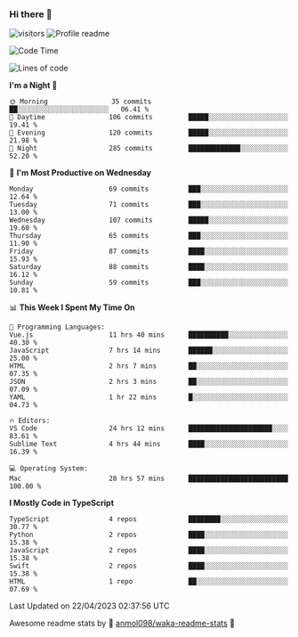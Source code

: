 ### Hi there 👋  
![visitors](https://visitor-badge.laobi.icu/badge?page_id=leverglowh) ![Profile readme](https://github.com/leverglowh/leverglowh/workflows/Profile%20readme/badge.svg?branch=master)

<!--START_SECTION:waka-->
![Code Time](http://img.shields.io/badge/Code%20Time-2%2C072%20hrs%208%20mins-blue)

![Lines of code](https://img.shields.io/badge/From%20Hello%20World%20I%27ve%20Written-198.9%20thousand%20lines%20of%20code-blue)

**I'm a Night 🦉** 

```text
🌞 Morning                35 commits          ██░░░░░░░░░░░░░░░░░░░░░░░   06.41 % 
🌆 Daytime                106 commits         █████░░░░░░░░░░░░░░░░░░░░   19.41 % 
🌃 Evening                120 commits         █████░░░░░░░░░░░░░░░░░░░░   21.98 % 
🌙 Night                  285 commits         █████████████░░░░░░░░░░░░   52.20 % 
```
📅 **I'm Most Productive on Wednesday** 

```text
Monday                   69 commits          ███░░░░░░░░░░░░░░░░░░░░░░   12.64 % 
Tuesday                  71 commits          ███░░░░░░░░░░░░░░░░░░░░░░   13.00 % 
Wednesday                107 commits         █████░░░░░░░░░░░░░░░░░░░░   19.60 % 
Thursday                 65 commits          ███░░░░░░░░░░░░░░░░░░░░░░   11.90 % 
Friday                   87 commits          ████░░░░░░░░░░░░░░░░░░░░░   15.93 % 
Saturday                 88 commits          ████░░░░░░░░░░░░░░░░░░░░░   16.12 % 
Sunday                   59 commits          ███░░░░░░░░░░░░░░░░░░░░░░   10.81 % 
```


📊 **This Week I Spent My Time On** 

```text
💬 Programming Languages: 
Vue.js                   11 hrs 40 mins      ██████████░░░░░░░░░░░░░░░   40.30 % 
JavaScript               7 hrs 14 mins       ██████░░░░░░░░░░░░░░░░░░░   25.00 % 
HTML                     2 hrs 7 mins        ██░░░░░░░░░░░░░░░░░░░░░░░   07.35 % 
JSON                     2 hrs 3 mins        ██░░░░░░░░░░░░░░░░░░░░░░░   07.09 % 
YAML                     1 hr 22 mins        █░░░░░░░░░░░░░░░░░░░░░░░░   04.73 % 

🔥 Editors: 
VS Code                  24 hrs 12 mins      █████████████████████░░░░   83.61 % 
Sublime Text             4 hrs 44 mins       ████░░░░░░░░░░░░░░░░░░░░░   16.39 % 

💻 Operating System: 
Mac                      28 hrs 57 mins      █████████████████████████   100.00 % 
```

**I Mostly Code in TypeScript** 

```text
TypeScript               4 repos             ████████░░░░░░░░░░░░░░░░░   30.77 % 
Python                   2 repos             ████░░░░░░░░░░░░░░░░░░░░░   15.38 % 
JavaScript               2 repos             ████░░░░░░░░░░░░░░░░░░░░░   15.38 % 
Swift                    2 repos             ████░░░░░░░░░░░░░░░░░░░░░   15.38 % 
HTML                     1 repo              ██░░░░░░░░░░░░░░░░░░░░░░░   07.69 % 
```




 Last Updated on 22/04/2023 02:37:56 UTC
<!--END_SECTION:waka-->


Awesome readme stats by :star2: [anmol098/waka-readme-stats](https://github.com/anmol098/waka-readme-stats) :star2:
